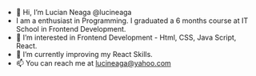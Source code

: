 - 👋 Hi, I’m Lucian Neaga @lucineaga 
- I am a enthusiast in Programming. I graduated a 6 months course at IT School in Frontend Development.
- 👀 I’m interested in Frontend Development - Html, CSS, Java Script, React.
- 🌱 I’m currently improving my React Skills.
- 📫 You can reach me at lucineaga@yahoo.com

<!---
lucineaga/lucineaga is a ✨ special ✨ repository because its `README.md` (this file) appears on your GitHub profile.
You can click the Preview link to take a look at your changes.
--->
